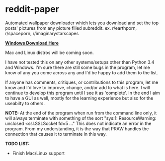 # reddit-paper
Automated wallpaper downloader which lets you download and set the top posts' pictures from any picture filled subreddit. ex. r/earthporn, r/spaceporn, r/imaginarystarscapes

[**Windows Download Here**](https://github.com/cameron-gagnon/reddit-paper/releases/download/0.9/Reddit.Paper-1.1-win32.msi)

Mac and Linux distros will be coming soon.

I have not tested this on any other systems/setups other than Python 3.4 and Windows.
I'm sure there are still some bugs in the program, let me know of any you come across any and I'd be happy to add them to the list. 

If anyone has comments, critiques, or contributions to this program, let me know and I'd love to improve, change, and/or add to what is here. I will continue to develop this program until I see it as 'complete'. In the end I aim to have a GUI as well, mostly for the learning experience but also for the useabilty to others.


**NOTE:** At the end of the program when run from the command line only, it will always terminate with something of the sort "sys:1: ResourceWarning: unclosed <ssl.SSLSocket fd=5 ..." This does not indicate an error in the program. From my understanding, it is the way that PRAW handles the connection that causes it to terminate in this way.

**TODO LIST:**
* Finish Mac/Linux support
